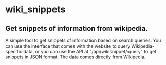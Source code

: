# wiki_snippets

## Get snippets of information from wikipedia. 

A simple tool to get snippets of information based on search queries. 
You can use the interface that comes with the website to query Wikipedia-specific data, or you can use the API at "/api/wikisnippet/:query" to get snippets in JSON format.
The data comes directly from Wikipedia.
